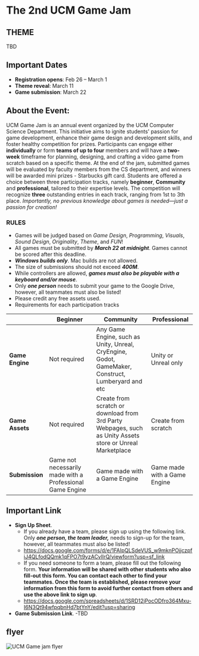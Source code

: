 # The 2nd UCM Game Jam
## THEME
TBD
## Important Dates
+ **Registration opens**: Feb 26 – March 1
+ **Theme reveal**: March 11
+ **Game submission**: March 22
## About the Event:
UCM Game Jam is an annual event organized by the UCM Computer Science Department. This initiative aims to ignite students' passion for game development, enhance their game design and development skills, and foster healthy competition for prizes. Participants can engage either **individually** or form **teams of up to four** members and will have a **two-week** timeframe for planning, designing, and crafting a video game from scratch based on a specific theme. At the end of the jam, submitted games will be evaluated by faculty members from the CS department, and winners will be awarded mini prizes - Starbucks gift card. Students are offered a choice between three participation tracks, namely **beginner**, **Community** and **professional**, tailored to their expertise levels. The competition will recognize **three** outstanding entries in each track, ranging from 1st to 3th place. *Importantly, no previous knowledge about games is needed—just a passion for creation!*
### RULES
+ Games will be judged based on *Game Design*, *Programming*, *Visuals*, *Sound Design*, *Originality*, *Theme*, and *FUN*!
+ All games must be submitted by ***March 22 at midnight***. Games cannot be scored after this deadline.
+ ***Windows builds only***. Mac builds are not allowed. 
+ The size of submissions should not exceed ***400M***.
+ While controllers are allowed, ***games must also be playable with a keyboard and/or mouse***.
+ Only ***one person*** needs to submit your game to the Google Drive, however, all teammates must also be listed!
+ Please credit any free assets used.
+ Requirements for each participation tracks

|               | Beginner      | Community | Professional |
| ------------- | ------------- |-----------|-------------|
|**Game Engine**| Not required  |Any Game Engine, such as Unity, Unreal, CryEngine, Godot, GameMaker, Construct, Lumberyard and etc|Unity or Unreal only|
|**Game Assets**| Not required  |Create from scratch or download from 3rd Party Webpages, such as Unity Assets store or Unreal Marketplace|Create from scratch|
|**Submission** | Game not necessarily made with a Professional Game Engine |	Game made with a Game Engine|	Game made with a Game Engine|

## Important Link
+ **Sign Up Sheet**.
  - If you already have a team, please sign up using the following link. Only ***one person, the team leader,*** needs to sign-up for the team, however, all teammates must also be listed!
  - https://docs.google.com/forms/d/e/1FAIpQLSdeVUS_w9mknPOjjczpfiJ4QLfodQQmk1qFPO7t9yzACvIlrQ/viewform?usp=sf_link
  - If you need someone to form a team, please fill out the following form. **Your information will be shared with other students who also fill-out this form. You can contact each other to find your teammates. Once the team is established, please remove your information from this form to avoid further contact from others and use the above link to sign up**.
  - https://docs.google.com/spreadsheets/d/1SRD12jPocODfro364Mxu-I6N3Qt94wfpqbnHd7btYnY/edit?usp=sharing
+ **Game Submission Link**.
    -TBD
## flyer
![UCM Game jam flyer](https://github.com/linruizhangucm/2ndUCMGameJam/assets/159723474/fc2de621-b5ac-4e98-a56e-91c1dc5c76c2)
